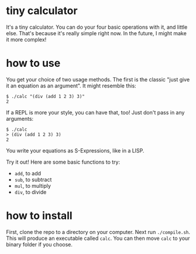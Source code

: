 # tiny calculator

It's a tiny calculator.
You can do your four basic operations with it, and little else.
That's because it's really simple right now.
In the future, I might make it more complex!

# how to use

You get your choice of two usage methods.
The first is the classic "just give it an equation as an argument".
It might resemble this:

```
$ ./calc "(div (add 1 2 3) 3)"
2
```

If a REPL is more your style, you can have that, too!
Just don't pass in any arguments:

```
$ ./calc
> (div (add 1 2 3) 3)
2
```

You write your equations as S-Expressions, like in a LISP.

Try it out!
Here are some basic functions to try:

- `add`, to add
- `sub`, to subtract
- `mul`, to multiply
- `div`, to divide

# how to install

First, clone the repo to a directory on your computer.
Next run `./compile.sh`.
This will produce an executable called `calc`.
You can then move `calc` to your binary folder if you choose.



